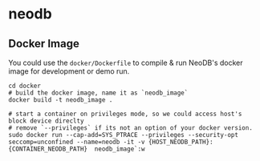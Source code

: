 # neodb


## Docker Image
You could use the `docker/Dockerfile` to compile & run NeoDB's docker image for development or demo run.

```
cd docker
# build the docker image, name it as `neodb_image`
docker build -t neodb_image .

# start a container on privileges mode, so we could access host's block device direclty
# remove `--privileges` if its not an option of your docker version.
sudo docker run --cap-add=SYS_PTRACE --privileges --security-opt seccomp=unconfined --name=neodb -it -v {HOST_NEODB_PATH}:{CONTAINER_NEODB_PATH}  neodb_image`:w

```
